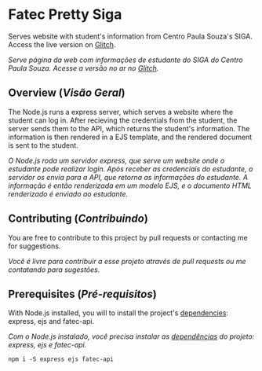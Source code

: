 # Fatec Pretty Siga
Serves website with student's information from Centro Paula Souza's SIGA. Access the live version on [Glitch](https://prettysiga.glitch.me).

*Serve página da web com informações de estudante do SIGA do Centro Paula Souza. Acesse a versão no ar no [Glitch](https://prettysiga.glitch.me).*

## Overview (*Visão Geral*)
The Node.js runs a express server, which serves a website where the student can log in. 
After recieving the credentials from the student, the server sends them to the API,
which returns the student's information.
The information is then rendered in a EJS template, and the rendered document is sent to the student.

*O Node.js roda um servidor express, que serve um website onde o estudante pode realizar login.
Após receber as credenciais do estudante, o servidor os envia para a API,
que retorna as informações do estudante.
A informação é então renderizada em um modelo EJS, e o documento HTML renderizado é enviado ao estudante.*

## Contributing (*Contribuindo*)
You are free to contribute to this project by pull requests or contacting me for suggestions.

*Você é livre para contribuir a esse projeto através de pull requests ou me contatando para sugestões.*
## Prerequisites (*Pré-requisitos*)
With Node.js installed, you will to install the project's 
[dependencies](https://github.com/g-otn/fatec-pretty-siga/network/dependencies): express, ejs and fatec-api.

*Com o Node.js instalado, você precisa instalar as 
[dependências](https://github.com/g-otn/fatec-pretty-siga/network/dependencies) do projeto: express, ejs e fatec-api.*
```
npm i -S express ejs fatec-api
```
